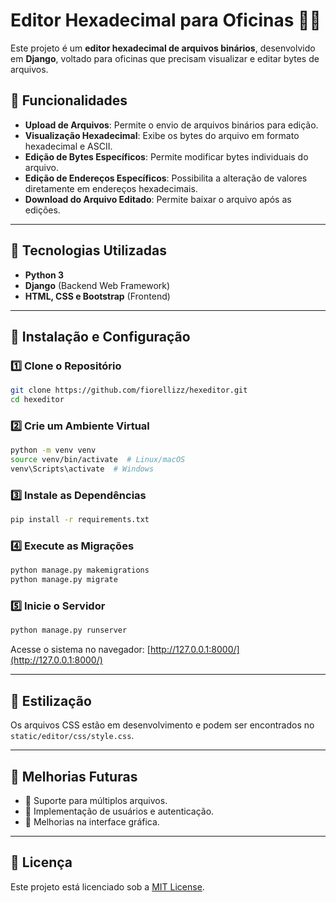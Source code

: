 # Editor Hexadecimal para Oficinas 🚗🔧

Este projeto é um **editor hexadecimal de arquivos binários**, desenvolvido em **Django**, voltado para oficinas que precisam visualizar e editar bytes de arquivos.

## 📌 Funcionalidades
- **Upload de Arquivos**: Permite o envio de arquivos binários para edição.
- **Visualização Hexadecimal**: Exibe os bytes do arquivo em formato hexadecimal e ASCII.
- **Edição de Bytes Específicos**: Permite modificar bytes individuais do arquivo.
- **Edição de Endereços Específicos**: Possibilita a alteração de valores diretamente em endereços hexadecimais.
- **Download do Arquivo Editado**: Permite baixar o arquivo após as edições.

---

## 🚀 Tecnologias Utilizadas
- **Python 3**
- **Django** (Backend Web Framework)
- **HTML, CSS e Bootstrap** (Frontend)

---

## 📜 Instalação e Configuração
### 1️⃣ Clone o Repositório
```bash
git clone https://github.com/fiorellizz/hexeditor.git
cd hexeditor
```

### 2️⃣ Crie um Ambiente Virtual
```bash
python -m venv venv
source venv/bin/activate  # Linux/macOS
venv\Scripts\activate  # Windows
```

### 3️⃣ Instale as Dependências
```bash
pip install -r requirements.txt
```

### 4️⃣ Execute as Migrações
```bash
python manage.py makemigrations
python manage.py migrate
```

### 5️⃣ Inicie o Servidor
```bash
python manage.py runserver
```

Acesse o sistema no navegador: [http://127.0.0.1:8000/](http://127.0.0.1:8000/)

---

## 🎨 Estilização
Os arquivos CSS estão em desenvolvimento e podem ser encontrados no `static/editor/css/style.css`.

---

## 🔧 Melhorias Futuras
- 🔹 Suporte para múltiplos arquivos.
- 🔹 Implementação de usuários e autenticação.
- 🔹 Melhorias na interface gráfica.

---

## 📄 Licença

Este projeto está licenciado sob a [MIT License](LICENSE).

